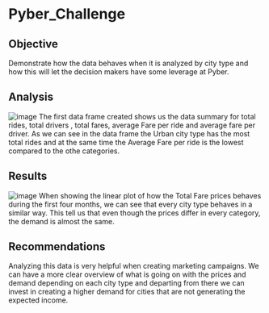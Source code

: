 # Pyber_Challenge
## Objective
Demonstrate how the data behaves when it is analyzed by city type and how this will let the decision makers have some leverage at Pyber.

## Analysis
![image](https://user-images.githubusercontent.com/85810058/128659130-369ad1ba-0cd7-4ad8-8e5d-65538e5c10ac.png)
The first data frame created shows us the data summary for total rides, total drivers , total fares, average Fare per ride and average fare per driver.
As we can see in the data frame the Urban city type has the most total rides and at the same time the Average Fare per ride is the lowest compared to the othe categories.

## Results
![image](https://user-images.githubusercontent.com/85810058/128658673-49d7127b-2eb9-418f-ba4a-52b6ea937e28.png)
When showing the linear plot of how the Total Fare prices behaves during the first four months, we can see that every city type behaves in a similar way. This tell us that even though the prices differ in every category, the demand is almost the same.

## Recommendations
Analyzing this data is very helpful when creating marketing campaigns. We can have a more clear overview of what is going on with the prices and demand depending on each city type and departing from there we can invest in creating a higher demand for cities that are not generating the expected income.
